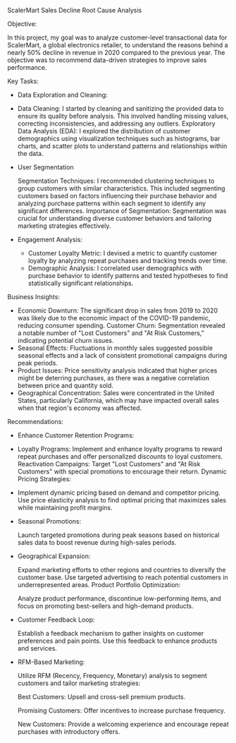 ScalerMart Sales Decline Root Cause Analysis

Objective:

In this project, my goal was to analyze customer-level transactional data for ScalerMart, a global electronics retailer, to understand the reasons behind a nearly 50% decline in revenue in 2020 compared to the previous year. The objective was to recommend data-driven strategies to improve sales performance.

Key Tasks:

- Data Exploration and Cleaning:

- Data Cleaning: I started by cleaning and sanitizing the provided data to ensure its quality before analysis. This involved handling missing values, correcting inconsistencies, and addressing any outliers.
Exploratory Data Analysis (EDA): I explored the distribution of customer demographics using visualization techniques such as histograms, bar charts, and scatter plots to understand patterns and relationships within the data.

- User Segmentation

  Segmentation Techniques: I recommended clustering techniques to group customers with similar characteristics. This included segmenting customers based on factors influencing their purchase behavior and analyzing purchase patterns within each segment to identify any significant differences.
Importance of Segmentation: Segmentation was crucial for understanding diverse customer behaviors and tailoring marketing strategies effectively.

- Engagement Analysis:

  - Customer Loyalty Metric: I devised a metric to quantify customer loyalty by analyzing repeat purchases and tracking trends over time.
  - Demographic Analysis: I correlated user demographics with purchase behavior to identify patterns and tested hypotheses to find statistically significant relationships.

Business Insights:

  - Economic Downturn: The significant drop in sales from 2019 to 2020 was likely due to the economic impact of the COVID-19 pandemic, reducing consumer spending.
  Customer Churn: Segmentation revealed a notable number of "Lost Customers" and "At Risk Customers," indicating potential churn issues.
  - Seasonal Effects: Fluctuations in monthly sales suggested possible seasonal effects and a lack of consistent promotional campaigns during peak periods.
  - Product Issues: Price sensitivity analysis indicated that higher prices might be deterring purchases, as there was a negative correlation between price and quantity sold.
  - Geographical Concentration: Sales were concentrated in the United States, particularly California, which may have impacted overall sales when that region's economy was affected.

Recommendations:

- Enhance Customer Retention Programs:

- Loyalty Programs: Implement and enhance loyalty programs to reward repeat purchases and offer personalized discounts to loyal customers.
Reactivation Campaigns: Target "Lost Customers" and "At Risk Customers" with special promotions to encourage their return.
Dynamic Pricing Strategies:

- Implement dynamic pricing based on demand and competitor pricing. Use price elasticity analysis to find optimal pricing that maximizes sales while maintaining profit margins.

- Seasonal Promotions:

  Launch targeted promotions during peak seasons based on historical sales data to boost revenue during high-sales periods.

- Geographical Expansion:

  Expand marketing efforts to other regions and countries to diversify the customer base. Use targeted advertising to reach potential customers in underrepresented areas.
Product Portfolio Optimization:

  Analyze product performance, discontinue low-performing items, and focus on promoting best-sellers and high-demand products.

- Customer Feedback Loop:

  Establish a feedback mechanism to gather insights on customer preferences and pain points. Use this feedback to enhance products and services.

- RFM-Based Marketing:

  Utilize RFM (Recency, Frequency, Monetary) analysis to segment customers and tailor marketing strategies:

  Best Customers: Upsell and cross-sell premium products.

  Promising Customers: Offer incentives to increase purchase frequency.

  New Customers: Provide a welcoming experience and encourage repeat purchases with introductory offers.
